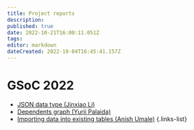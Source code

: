 ```yaml
---
title: Project reports
description: 
published: true
date: 2022-10-21T16:00:11.051Z
tags: 
editor: markdown
dateCreated: 2022-10-04T16:45:41.157Z
---
```


# GSoC 2022

- [JSON data type (Jinxiao Li)](/en/engineering/reports/gsoc-2022-json-type)
- [Dependents graph (Yurii Palaida)](/en/engineering/reports/gsoc-2022-dependents-graph)
- [Importing data into existing tables  (Anish Umale)](/en/engineering/reports/gsoc-2022-importing-data-into-existing-tables)
{.links-list}